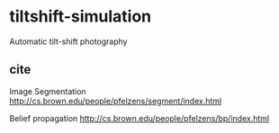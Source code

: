 # tiltshift-simulation
Automatic tilt-shift photography

## cite
Image Segmentation
http://cs.brown.edu/people/pfelzens/segment/index.html

Belief propagation
http://cs.brown.edu/people/pfelzens/bp/index.html
